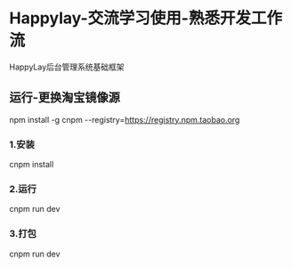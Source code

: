 # Happylay-交流学习使用-熟悉开发工作流

HappyLay后台管理系统基础框架

## 运行-更换淘宝镜像源

npm install -g cnpm --registry=https://registry.npm.taobao.org

### 1.安装

cnpm install

### 2.运行

cnpm run dev

### 3.打包

cnpm run dev
